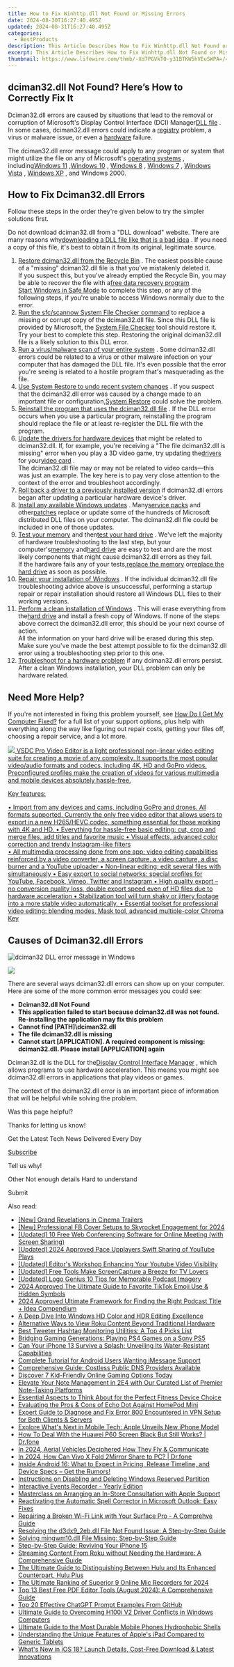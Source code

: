 ```yaml
---
title: How to Fix Winhttp.dll Not Found or Missing Errors
date: 2024-08-30T16:27:40.495Z
updated: 2024-08-31T16:27:40.495Z
categories:
  - BestProducts
description: This Article Describes How to Fix Winhttp.dll Not Found or Missing Errors
excerpt: This Article Describes How to Fix Winhttp.dll Not Found or Missing Errors
thumbnail: https://www.lifewire.com/thmb/-Xd7PGVkT0-y31BTKW5hVEuSWPA=/400x300/filters:no_upscale():max_bytes(150000):strip_icc():format(webp)/winhttp-dll-error-message-e28b6021e4d649919a21816bd26ec69b.png
---
```


## dciman32.dll Not Found? Here’s How to Correctly Fix It
 Dciman32.dll errors are caused by situations that lead to the removal or corruption of Microsoft's Display Control Interface (DCI) Manager[DLL file](https://www.lifewire.com/what-is-a-dll-file-2625852) . In some cases, dciman32.dll errors could indicate a [registry](https://www.lifewire.com/windows-registry-2625992) problem, a virus or malware issue, or even a [hardware](https://www.lifewire.com/computer-hardware-2625895) failure.

 The dciman32.dll error message could apply to any program or system that might utilize the file on any of Microsoft's [operating systems](https://www.lifewire.com/operating-systems-2625912) , including[Windows 11](https://www.lifewire.com/windows-11-5188930) ,[Windows 10](https://www.lifewire.com/windows-10-2626217) , [Windows 8](https://www.lifewire.com/windows-8-2626235) , [Windows 7](https://www.lifewire.com/windows-7-2626265) , [Windows Vista](https://www.lifewire.com/windows-vista-2626311) , [Windows XP](https://www.lifewire.com/windows-xp-2626354) , and Windows 2000.

## How to Fix Dciman32.dll Errors

 Follow these steps in the order they're given below to try the simpler solutions first.

 Do not download dciman32.dll from a "DLL download" website. There are many reasons why[downloading a DLL file like that is a bad idea](https://www.lifewire.com/important-reasons-not-to-download-dll-files-2624455) . If you need a copy of this file, it's best to obtain it from its original, legitimate source.

1. [Restore dciman32.dll from the Recycle Bin](https://www.lifewire.com/how-to-restore-deleted-files-from-the-recycle-bin-2624515) . The easiest possible cause of a "missing" dciman32.dll file is that you've mistakenly deleted it.  
 If you suspect this, but you've already emptied the Recycle Bin, you may be able to recover the file with a[free data recovery program](https://www.lifewire.com/free-data-recovery-software-tools-2622893) .  
[Start Windows in Safe Mode](https://www.lifewire.com/how-do-i-start-windows-in-safe-mode-2624480) to complete this step, or any of the following steps, if you're unable to access Windows normally due to the error.
2. [Run the sfc/scannow System File Checker command](https://www.lifewire.com/how-to-use-sfc-scannow-to-repair-windows-system-files-2626161) to replace a missing or corrupt copy of the dciman32.dll file. Since this DLL file is provided by Microsoft, the [System File Checker](https://www.lifewire.com/sfc-command-system-file-checker-2626020) tool should restore it.  
 Try your best to complete this step. Restoring the original dciman32.dll file is a likely solution to this DLL error.
3. [Run a virus/malware scan of your entire system](https://www.lifewire.com/properly-scan-your-computer-for-viruses-and-other-malware-2624526) . Some dciman32.dll errors could be related to a virus or other malware infection on your computer that has damaged the DLL file. It's even possible that the error you're seeing is related to a hostile program that's masquerading as the file.
4. [Use System Restore to undo recent system changes](https://www.lifewire.com/how-to-use-system-restore-in-windows-2626131) . If you suspect that the dciman32.dll error was caused by a change made to an important file or configuration,[System Restore](https://www.lifewire.com/what-is-system-restore-2626022) could solve the problem.
5. [Reinstall the program that uses the dciman32.dll file](https://www.lifewire.com/what-is-the-proper-way-to-reinstall-a-software-program-2624478) . If the DLL error occurs when you use a particular program, reinstalling the program should replace the file or at least re-register the DLL file with the program.
6. [Update the drivers for hardware devices](https://www.lifewire.com/how-to-update-drivers-in-windows-2619214) that might be related to dciman32.dll. If, for example, you're receiving a "The file dciman32.dll is missing" error when you play a 3D video game, try updating the[drivers](https://www.lifewire.com/what-is-a-device-driver-2625796) for your[video card](https://www.lifewire.com/what-is-a-video-card-2618161) .  
 The dciman32.dll file may or may not be related to video cards—this was just an example. The key here is to pay very close attention to the context of the error and troubleshoot accordingly.
7. [Roll back a driver to a previously installed version](https://www.lifewire.com/how-to-roll-back-a-driver-in-windows-2619217) if dciman32.dll errors began after updating a particular hardware device's driver.
8. [Install any available Windows updates](https://www.lifewire.com/how-to-check-for-install-windows-updates-2624596) . Many[service packs](https://www.lifewire.com/what-is-a-service-pack-2626010) and other[patches](https://www.lifewire.com/what-is-a-patch-2625960) replace or update some of the hundreds of Microsoft distributed DLL files on your computer. The dciman32.dll file could be included in one of those updates.
9. [Test your memory](https://www.lifewire.com/free-memory-test-programs-2626178) and then[test your hard drive](https://www.lifewire.com/free-hard-drive-testing-programs-2626183) . We've left the majority of hardware troubleshooting to the last step, but your computer's[memory](https://www.lifewire.com/what-is-random-access-memory-ram-2618159) and[hard drive](https://www.lifewire.com/what-is-a-hard-disk-drive-2618152) are easy to test and are the most likely components that might cause dciman32.dll errors as they fail.  
 If the hardware fails any of your tests,[replace the memory](https://www.lifewire.com/how-to-replace-the-memory-ram-in-a-computer-2626201) or[replace the hard drive](https://www.lifewire.com/how-to-replace-a-hard-drive-2626200) as soon as possible.
10. [Repair your installation of Windows](https://www.lifewire.com/how-do-i-automatically-repair-windows-problems-2624907) . If the individual dciman32.dll file troubleshooting advice above is unsuccessful, performing a startup repair or repair installation should restore all Windows DLL files to their working versions.
11. [Perform a clean installation of Windows](https://www.lifewire.com/how-to-clean-install-windows-2624904) . This will erase everything from the[hard drive](https://www.lifewire.com/what-is-a-hard-disk-drive-2618152) and install a fresh copy of Windows. If none of the steps above correct the dciman32.dll error, this should be your next course of action.  
 All the information on your hard drive will be erased during this step. Make sure you've made the best attempt possible to fix the dciman32.dll error using a troubleshooting step prior to this one.
12. [Troubleshoot for a hardware problem](https://www.lifewire.com/fix-a-dll-issue-caused-by-a-hardware-problem-2624493) if any dciman32.dll errors persist. After a clean Windows installation, your DLL problem can only be hardware related.

## Need More Help?

 If you're not interested in fixing this problem yourself, see [How Do I Get My Computer Fixed?](https://www.lifewire.com/how-do-i-get-my-computer-fixed-2625167) for a full list of your support options, plus help with everything along the way like figuring out repair costs, getting your files off, choosing a repair service, and a lot more.

<!-- affiliate ads begin -->
<a href="https://secure.2checkout.com/order/checkout.php?PRODS=4693127&QTY=1&AFFILIATE=108875&CART=1"><img src="https://www.videosoftdev.com/images/video_editor/screenshots/1.jpg" border="0">
VSDC Pro Video Editor is a light professional non-linear video editing suite for creating a movie of any complexity. It supports the most popular video/audio formats and codecs, including 4K, HD and GoPro videos. Preconfigured profiles make the creation of videos for various multimedia and mobile devices absolutely hassle-free.

Key features:

•	Import from any devices and cams, including GoPro and drones. All formats supported. Сurrently the only free video editor that allows users to export in a new H265/HEVC codec, something essential for those working with 4K and HD.
•	Everything for hassle-free basic editing: cut, crop and merge files, add titles and favorite music
•	Visual effects, advanced color correction and trendy Instagram-like filters   
•	All multimedia processing done from one app: video editing capabilities reinforced by  a video converter, a screen capture, a video capture, a disc burner and a YouTube uploader
•	Non-linear editing: edit several files with simultaneously 
•	Easy export to social networks: special profiles for YouTube, Facebook, Vimeo, Twitter and Instagram
•	High quality export – no conversion quality loss, double export speed even of HD files due to hardware acceleration
•	Stabilization tool will turn shaky or jittery footage into a more stable video automatically. 
•	Essential toolset for professional video editing: blending modes, Mask tool, advanced multiple-color Chroma Key  
</a>
<!-- affiliate ads end -->
## Causes of Dciman32.dll Errors

![dciman32 DLL error message in Windows](https://www.lifewire.com/thmb/yseVhLvw26Kj9e6LSi3lo6sspkI=/1500x0/filters:no_upscale():max_bytes(150000):strip_icc():format(webp)/dciman32-dll-error-message-5abd098eba61770037a5e9a9.png)

<!-- affiliate ads begin -->
<a href="https://shop.mondly.com/affiliate.php?ACCOUNT=ATISTUDI&AFFILIATE=108875&PATH=https%3A%2F%2Fwww.mondly.com%3FAFFILIATE%3D108875%26RESOURCE%3D%2BEducational%2B970x90%2B"><img src="https://secure.avangate.com/images/merchant/69c418c33ec2e1a4267fa9bb77fa1428/educational-970x90.gif" border="0"></a>
<!-- affiliate ads end -->
 There are several ways dciman32.dll errors can show up on your computer. Here are some of the more common error messages you could see:

* **Dciman32.dll Not Found**
* **This application failed to start because dciman32.dll was not found. Re-installing the application may fix this problem**
* **Cannot find \[PATH\]\\dciman32.dll**
* **The file dciman32.dll is missing**
* **Cannot start \[APPLICATION\]. A required component is missing: dciman32.dll. Please install \[APPLICATION\] again**

 Dciman32.dll is the DLL for the[Display Control Interface Manager](https://learn.microsoft.com/en-us/windows-hardware/drivers/display/display-control-interface-functions) , which allows programs to use hardware acceleration. This means you might see dciman32.dll errors in applications that play videos or games.

 The context of the dciman32.dll error is an important piece of information that will be helpful while solving the problem.

Was this page helpful?

Thanks for letting us know!

 Get the Latest Tech News Delivered Every Day

[Subscribe](https://www.lifewire.com/#)

Tell us why!

 Other  Not enough details  Hard to understand

 Submit

<ins class="adsbygoogle"
     style="display:block"
     data-ad-format="autorelaxed"
     data-ad-client="ca-pub-7571918770474297"
     data-ad-slot="1223367746"></ins>



<ins class="adsbygoogle"
     style="display:block"
     data-ad-client="ca-pub-7571918770474297"
     data-ad-slot="8358498916"
     data-ad-format="auto"
     data-full-width-responsive="true"></ins>

<span class="atpl-alsoreadstyle">Also read:</span>
<div><ul>
<li><a href="https://some-knowledge.techidaily.com/new-grand-revelations-in-cinema-trailers/"><u>[New] Grand Revelations in Cinema Trailers</u></a></li>
<li><a href="https://facebook-clips.techidaily.com/new-professional-fb-cover-setups-to-skyrocket-engagement-for-2024/"><u>[New] Professional FB Cover Setups to Skyrocket Engagement for 2024</u></a></li>
<li><a href="https://on-screen-recording.techidaily.com/updated-10-free-web-conferencing-software-for-online-meeting-with-screen-sharing/"><u>[Updated] 10 Free Web Conferencing Software for Online Meeting (with Screen Sharing)</u></a></li>
<li><a href="https://youtube-tips.techidaily.com/ed-2024-approved-pace-upplayers-swift-sharing-of-youtube-plays/"><u>[Updated] 2024 Approved  Pace Upplayers  Swift Sharing of YouTube Plays</u></a></li>
<li><a href="https://youtube-clips.techidaily.com/updated-editors-workshop-enhancing-your-youtube-video-visibility/"><u>[Updated] Editor's Workshop  Enhancing Your Youtube Video Visibility</u></a></li>
<li><a href="https://digital-screen-recording.techidaily.com/updated-free-tools-make-screencapture-a-breeze-for-tv-lovers/"><u>[Updated] Free Tools Make ScreenCapture a Breeze for TV Lovers</u></a></li>
<li><a href="https://extra-support.techidaily.com/updated-logo-genius-10-tips-for-memorable-podcast-imagery/"><u>[Updated] Logo Genius  10 Tips for Memorable Podcast Imagery</u></a></li>
<li><a href="https://tiktok-video-recordings.techidaily.com/2024-approved-the-ultimate-guide-to-favorite-tiktok-emoji-use-and-hidden-symbols/"><u>2024 Approved  The Ultimate Guide to Favorite TikTok Emoji Use & Hidden Symbols</u></a></li>
<li><a href="https://some-guidance.techidaily.com/2024-approved-ultimate-framework-for-finding-the-right-podcast-title-plus-idea-compendium/"><u>2024 Approved  Ultimate Framework for Finding the Right Podcast Title + Idea Compendium</u></a></li>
<li><a href="https://extra-information.techidaily.com/a-deep-dive-into-windows-hd-color-and-hdr-editing-excellence/"><u>A Deep Dive Into Windows HD Color and HDR Editing Excellence</u></a></li>
<li><a href="https://tech-recovery.techidaily.com/alternative-ways-to-view-roku-content-beyond-traditional-hardware/"><u>Alternative Ways to View Roku Content Beyond Traditional Hardware</u></a></li>
<li><a href="https://tech-recovery.techidaily.com/best-tweeter-hashtag-monitoring-utilities-a-top-4-picks-list/"><u>Best Tweeter Hashtag Monitoring Utilities: A Top 4 Picks List</u></a></li>
<li><a href="https://tech-recovery.techidaily.com/bridging-gaming-generations-playing-ps4-games-on-a-sony-ps5/"><u>Bridging Gaming Generations: Playing PS4 Games on a Sony PS5</u></a></li>
<li><a href="https://tech-recovery.techidaily.com/can-your-iphone-13-survive-a-splash-unveiling-its-water-resistant-capabilities/"><u>Can Your iPhone 13 Survive a Splash: Unveiling Its Water-Resistant Capabilities</u></a></li>
<li><a href="https://tech-recovery.techidaily.com/complete-tutorial-for-android-users-wanting-imessage-support/"><u>Complete Tutorial for Android Users Wanting iMessage Support</u></a></li>
<li><a href="https://tech-recovery.techidaily.com/comprehensive-guide-costless-public-dns-providers-available/"><u>Comprehensive Guide: Costless Public DNS Providers Available</u></a></li>
<li><a href="https://tech-recovery.techidaily.com/1722894280241-discover-7-kid-friendly-online-gaming-options-today/"><u>Discover 7 Kid-Friendly Online Gaming Options Today</u></a></li>
<li><a href="https://tech-recovery.techidaily.com/elevate-your-note-management-in-2e4-with-our-curated-list-of-premier-note-taking-platforms/"><u>Elevate Your Note Management in 2E4 with Our Curated List of Premier Note-Taking Platforms</u></a></li>
<li><a href="https://tech-recovery.techidaily.com/essential-aspects-to-think-about-for-the-perfect-fitness-device-choice/"><u>Essential Aspects to Think About for the Perfect Fitness Device Choice</u></a></li>
<li><a href="https://buynow-info.techidaily.com/evaluating-the-pros-and-cons-of-echo-dot-against-homepod-mini/"><u>Evaluating the Pros & Cons of Echo Dot Against HomePod Mini</u></a></li>
<li><a href="https://tech-recovery.techidaily.com/expert-guide-to-diagnose-and-fix-error-800-encountered-in-vpn-setup-for-both-clients-and-servers/"><u>Expert Guide to Diagnose and Fix Error 800 Encountered in VPN Setup for Both Clients & Servers</u></a></li>
<li><a href="https://tech-recovery.techidaily.com/explore-whats-next-in-mobile-tech-apple-unveils-new-iphone-model/"><u>Explore What's Next in Mobile Tech: Apple Unveils New iPhone Model</u></a></li>
<li><a href="https://change-location.techidaily.com/how-to-deal-with-the-huawei-p60-screen-black-but-still-works-drfone-by-drfone-fix-android-problems-fix-android-problems/"><u>How To Deal With the Huawei P60 Screen Black But Still Works? | Dr.fone</u></a></li>
<li><a href="https://extra-lessons.techidaily.com/in-2024-aerial-vehicles-deciphered-how-they-fly-and-communicate/"><u>In 2024, Aerial Vehicles Deciphered  How They Fly & Communicate</u></a></li>
<li><a href="https://screen-mirror.techidaily.com/in-2024-how-can-vivo-x-fold-2mirror-share-to-pc-drfone-by-drfone-android/"><u>In 2024, How Can Vivo X Fold 2Mirror Share to PC? | Dr.fone</u></a></li>
<li><a href="https://tech-recovery.techidaily.com/inside-android-16-what-to-expect-in-pricing-release-timeline-and-device-specs-get-the-rumors/"><u>Inside Android 16: What to Expect in Pricing, Release Timeline, and Device Specs – Get the Rumors!</u></a></li>
<li><a href="https://tech-recovery.techidaily.com/instructions-on-disabling-and-deleting-windows-reserved-partition/"><u>Instructions on Disabling and Deleting Windows Reserved Partition</u></a></li>
<li><a href="https://facebook-video-recording.techidaily.com/interactive-events-recorder-yearly-edition/"><u>Interactive Events Recorder - Yearly Edition</u></a></li>
<li><a href="https://tech-recovery.techidaily.com/masterclass-on-arranging-an-in-store-consultation-with-apple-support/"><u>Masterclass on Arranging an In-Store Consultation with Apple Support</u></a></li>
<li><a href="https://tech-recovery.techidaily.com/reactivating-the-automatic-spell-corrector-in-microsoft-outlook-easy-fixes/"><u>Reactivating the Automatic Spell Corrector in Microsoft Outlook: Easy Fixes</u></a></li>
<li><a href="https://tech-recovery.techidaily.com/repairing-a-broken-wi-fi-link-with-your-surface-pro-a-comprehve-guide/"><u>Repairing a Broken Wi-Fi Link with Your Surface Pro - A Comprehve Guide</u></a></li>
<li><a href="https://tech-recovery.techidaily.com/resolving-the-d3dx92ebdll-file-not-found-issue-a-step-by-step-guide/"><u>Resolving the d3dx9_2eb.dll File Not Found Issue: A Step-by-Step Guide</u></a></li>
<li><a href="https://tech-recovery.techidaily.com/solving-mingwm10dll-file-missing-step-by-step-guide/"><u>Solving mingwm10.dll File Missing: Step-by-Step Guide</u></a></li>
<li><a href="https://tech-recovery.techidaily.com/step-by-step-guide-reviving-your-iphone-15/"><u>Step-by-Step Guide: Reviving Your iPhone 15</u></a></li>
<li><a href="https://tech-recovery.techidaily.com/streaming-content-from-roku-without-needing-the-hardware-a-comprehensive-guide/"><u>Streaming Content From Roku without Needing the Hardware: A Comprehensive Guide</u></a></li>
<li><a href="https://tech-recovery.techidaily.com/the-ultimate-guide-to-distinguishing-between-hulu-and-its-enhanced-counterpart-hulu-plus/"><u>The Ultimate Guide to Distinguishing Between Hulu and Its Enhanced Counterpart, Hulu Plus</u></a></li>
<li><a href="https://digital-screen-recording.techidaily.com/the-ultimate-ranking-of-superior-9-online-mic-recorders-for-2024/"><u>The Ultimate Ranking of Superior 9 Online Mic Recorders for 2024</u></a></li>
<li><a href="https://tech-recovery.techidaily.com/top-13-best-free-pdf-editor-tools-august-2024-a-comprehensive-guide/"><u>Top 13 Best Free PDF Editor Tools (August 2024): A Comprehensive Guide</u></a></li>
<li><a href="https://tech-haven.techidaily.com/top-20-effective-chatgpt-prompt-examples-from-github/"><u>Top 20 Effective ChatGPT Prompt Examples From GitHub</u></a></li>
<li><a href="https://win-dash.techidaily.com/ultimate-guide-to-overcoming-h100i-v2-driver-conflicts-in-windows-computers/"><u>Ultimate Guide to Overcoming H100i V2 Driver Conflicts in Windows Computers</u></a></li>
<li><a href="https://tech-recovery.techidaily.com/ultimate-guide-to-the-most-durable-mobile-phones-hydrophobic-shells/"><u>Ultimate Guide to the Most Durable Mobile Phones Hydrophobic Shells</u></a></li>
<li><a href="https://tech-recovery.techidaily.com/understanding-the-unique-features-of-apples-ipad-compared-to-generic-tablets/"><u>Understanding the Unique Features of Apple's iPad Compared to Generic Tablets</u></a></li>
<li><a href="https://tech-recovery.techidaily.com/whats-new-in-ios-18-launch-details-cost-free-download-and-latest-innovations/"><u>What's New in iOS 18? Launch Details, Cost-Free Download & Latest Innovations</u></a></li>
</ul></div>
